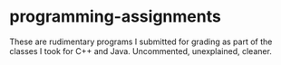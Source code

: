 # programming-assignments
These are rudimentary programs I submitted for grading as part of the classes I took for C++ and Java.
Uncommented, unexplained, cleaner.
